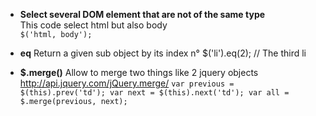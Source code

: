 * **Select several DOM element that are not of the same type**   
This code select html but also body   
```$('html, body');```

* **eq** Return a given sub object by its index n°
$('li').eq(2); // The third li

* **$.merge()** Allow to merge two things like 2 jquery objects  
http://api.jquery.com/jQuery.merge/
``var previous = $(this).prev('td');
var next = $(this).next('td');
var all = $.merge(previous, next);``
